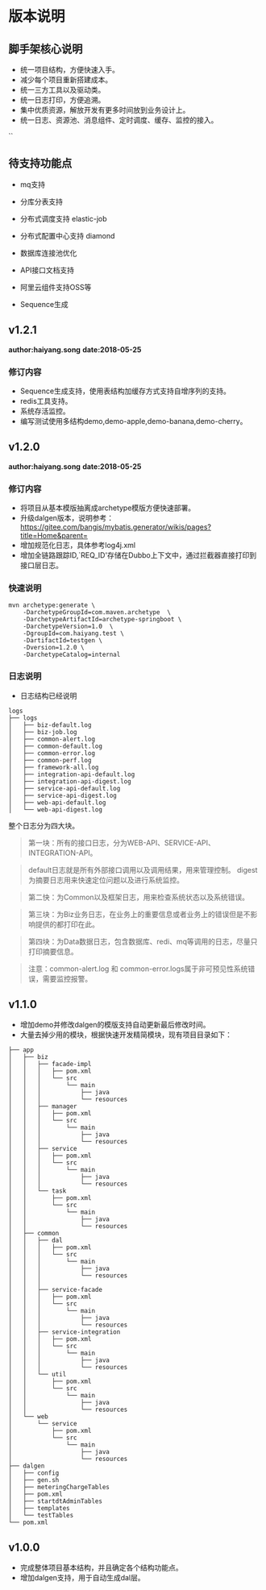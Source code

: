# 版本说明

## 脚手架核心说明

* 统一项目结构，方便快速入手。
* 减少每个项目重新搭建成本。
* 统一三方工具以及驱动类。
* 统一日志打印，方便追溯。
* 集中优质资源，解放开发有更多时间放到业务设计上。
* 统一日志、资源池、消息组件、定时调度、缓存、监控的接入。

``
## 待支持功能点

* mq支持
* 分库分表支持
* 分布式调度支持 elastic-job
* 分布式配置中心支持 diamond

* 数据库连接池优化
* API接口文档支持
* 阿里云组件支持OSS等
* Sequence生成

## v1.2.1
**author:haiyang.song**
**date:2018-05-25**

### 修订内容
* Sequence生成支持，使用表结构加缓存方式支持自增序列的支持。
* redis工具支持。
* 系统存活监控。
* 编写测试使用多结构demo,demo-apple,demo-banana,demo-cherry。


## v1.2.0

**author:haiyang.song**
**date:2018-05-25**

### 修订内容

* 将项目从基本模版抽离成archetype模版方便快速部署。
* 升级dalgen版本，说明参考：https://gitee.com/bangis/mybatis.generator/wikis/pages?title=Home&parent=
* 增加规范化日志，具体参考log4j.xml
* 增加全链路跟踪ID,`REQ_ID'存储在Dubbo上下文中，通过拦截器直接打印到接口层日志。

### 快速说明

```shell
mvn archetype:generate \
    -DarchetypeGroupId=com.maven.archetype  \
    -DarchetypeArtifactId=archetype-springboot \
    -DarchetypeVersion=1.0  \
    -DgroupId=com.haiyang.test \
    -DartifactId=testgen \
    -Dversion=1.2.0 \
    -DarchetypeCatalog=internal 
```

### 日志说明

* 日志结构已经说明
```log
logs
├── logs
│   ├── biz-default.log
│   ├── biz-job.log
│   ├── common-alert.log
│   ├── common-default.log
│   ├── common-error.log
│   ├── common-perf.log
│   ├── framework-all.log
│   ├── integration-api-default.log
│   ├── integration-api-digest.log
│   ├── service-api-default.log
│   ├── service-api-digest.log
│   ├── web-api-default.log
│   └── web-api-digest.log
```

整个日志分为四大块。

> 第一块：所有的接口日志，分为WEB-API、SERVICE-API、INTEGRATION-API。

> default日志就是所有外部接口调用以及调用结果，用来管理控制。
    digest为摘要日志用来快速定位问题以及进行系统监控。

> 第二快：为Common以及框架日志，用来检查系统状态以及系统错误。

> 第三块：为Biz业务日志，在业务上的重要信息或者业务上的错误但是不影响提供的都打印在此。

> 第四块：为Data数据日志，包含数据库、redi、mq等调用的日志，尽量只打印摘要信息。

> 注意：common-alert.log 和 common-error.logs属于非可预见性系统错误，需要监控报警。



## v1.1.0

* 增加demo并修改dalgen的模版支持自动更新最后修改时间。
* 大量去掉少用的模块，根据快速开发精简模块，现有项目目录如下：


```
├── app
│   ├── biz
│   │   ├── facade-impl
│   │   │   ├── pom.xml
│   │   │   └── src
│   │   │       └── main
│   │   │           ├── java
│   │   │           └── resources
│   │   ├── manager
│   │   │   ├── pom.xml
│   │   │   └── src
│   │   │       └── main
│   │   │           ├── java
│   │   │           └── resources
│   │   ├── service
│   │   │   ├── pom.xml
│   │   │   └── src
│   │   │       └── main
│   │   │           ├── java
│   │   │           └── resources
│   │   └── task
│   │       ├── pom.xml
│   │       └── src
│   │           └── main
│   │               ├── java
│   │               └── resources
│   ├── common
│   │   ├── dal
│   │   │   ├── pom.xml
│   │   │   └── src
│   │   │       └── main
│   │   │           ├── java
│   │   │           └── resources
│   │   │ 
│   │   ├── service-facade
│   │   │   ├── pom.xml
│   │   │   └── src
│   │   │       └── main
│   │   │           ├── java
│   │   │           └── resources
│   │   ├── service-integration
│   │   │   ├── pom.xml
│   │   │   └── src
│   │   │       └── main
│   │   │           ├── java
│   │   │           └── resources
│   │   └── util
│   │       ├── pom.xml
│   │       └── src
│   │           └── main
│   │               ├── java
│   │               └── resources
│   └── web
│       └── service
│           ├── pom.xml
│           └── src
│               └── main
│                   ├── java
│                   └── resources
├── dalgen
│   ├── config
│   ├── gen.sh
│   ├── meteringChargeTables
│   ├── pom.xml
│   ├── startdtAdminTables
│   ├── templates
│   └── testTables
└── pom.xml
```

## v1.0.0

* 完成整体项目基本结构，并且确定各个结构功能点。
* 增加dalgen支持，用于自动生成dal层。


